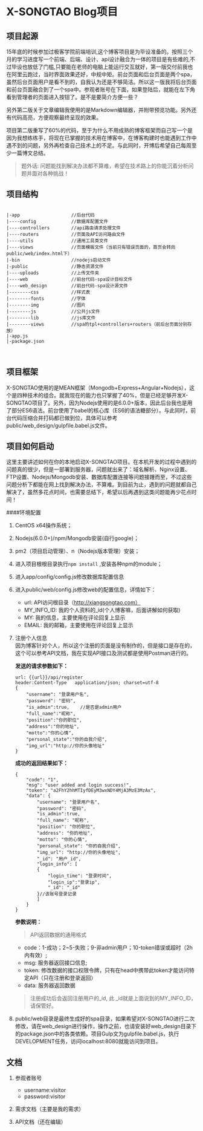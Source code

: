 X-SONGTAO Blog项目
===

项目起源
---

15年底的时候参加过极客学院前端培训,这个博客项目是为毕设准备的。按照三个月的学习进度写一个前端、后端、设计、api设计融合为一体的项目是有些难的,不过毕设也放低了门槛,只要能在老师的电脑上能运行交互就好，第一版交付前我也在阿里云跑过，当时界面效果还好，中规中矩。前台页面和后台页面是两个spa，虽然后台页面用户是看不到的，自我认为还是不够简洁。所以这一版我将后台页面和前台页面融合到了一个spa中。参观者账号在下面，如果登陆后，就能在左下角看到管理者的页面进入按钮了。是不是要简介方便一些？

另外第二版关于文章编辑我使用的是Markdown编辑器，并附带预览功能。另外还有代码高亮，方便观察最终呈现的效果。

项目第二版重写了60%的代码，至于为什么不用成熟的博客框架而自己写一个是因为我想练练手，将现在已掌握的技术用在博客中，在博客构建时也能遇到工作中遇不到的问题，另外再检查自己技术上的不足。与此同时，开博后希望自己每周至少一篇博文总结。

> 题外话: 问题能找到解决办法都不算难，希望在技术路上的你能沉着分析问题并面对各种挑战！


项目结构
---
```

|-app  					//后台代码
|----config  			//数据库配置文件
|----controllers  		//api路由请求处理文件
|----routers  			//页面及API访问路由文件
|----utils  			//通用工具类文件
|----views  			//页面模板文件（当前只有错误页面的，首页会转向public/web/index.html下）
|-bin  					//nodejs启动文件
|-public  				//静态资源文件  
|----uploads  			//上传文件夹
|----web  				//前台代码-spa设计目标文件
|----web_design  		//前台代码-spa设计源文件
|--------css  			//样式表
|--------fonts  		//字体
|--------img  			//图片
|--------js  			//公共js文件
|--------lib  			//js库文件
|--------views  		//spa的tpl+controllers+routers（前后台页面分别存放）
|-app.js  
|-package.json  

  
```

项目框架
---

X-SONGTAO使用的是MEAN框架（Mongodb+Express+Angular+Nodejs），这个是四种技术的组合。就我现在的能力也只掌握了40%，但是已经足够开发X-SONGTAO项目了。另外，因为Nodejs使用的是6.0.0+版本，因此后台我也是用了部分ES6语法。前台使用了babel的核心库（ES6的语法糖部分）。与此同时，前台代码压缩合并打码都已做到位，具体可以参考public/web_design/gulpfile.babel.js文件。


项目如何启动
---

这里主要讲述如何在你的本地启动X-SONGTAO项目。在本机开发的过程中遇到的问题真的很少，但是一部署到服务器，问题就出来了：域名解析、Nginx设置、FTP设置、Nodejs/Mongodb安装、数据库配置连接等问题接踵而至，不过这些问题分析下都能在网上找到解决办法，不算难。到目前为止，遇到的问题就都自己解决了，虽然多花点时间，也需要总结下，希望以后再遇到这类问题能再少花点时间！

####环境配置

1. CentOS x64操作系统；
2. Nodejs(6.0.0+)/npm/Mongodb安装(自行google)；
3. pm2（项目启动管理）、n（Nodejs版本管理）安装；
4. 进入项目根根目录执行`npm install` ,安装各种npm的module；
5. 进入app/config/config.js修改数据库配置信息
6. 进入public/web/config.js修改web的配置信息，详情如下：
	- url: API访问根目录（http://xiangsongtao.com）
	- MY_INFO_ID: 我的个人资料的_id(个人博客嘛，后面讲解如何获取)
	- MY: 我的信息，主要使用在评论回复上显示
	- EMAIL: 我的邮箱，主要使用在评论回复上显示
7. 注册个人信息  
	因为博客针对个人，所以这个注册的页面是没有制作的，但是接口是存在的，这个可以参考API文档，我在实现API接口及测试都是使用Postman进行的。
	
	**发送的请求参数如下：**
	
	```
	url: {{url}}/api/register
	header:Content-Type   application/json; charset=utf-8
	{
    	"username": "登录用户名",
    	"password": "密码",
    	"is_admin":true,	//是否是admin用户
    	"full_name":"昵称",
    	"position":"你的职位",
    	"address":"你的地址",
    	"motto":"你的心情",
    	"personal_state":"你的自我介绍",
    	"img_url":"http://你的头像地址"
	}
	
	```
	
	**成功的返回结果如下：** 
	
	```
	{
  		"code": "1",
  		"msg": "user added and login success!",
  		"token": "a2FhY2hhMTIyfDEyM3wxNDY4MjA3MzE3MzAx",
  		"data": {
    		"username": "登录用户名",
    		"password": "密码",
    		"is_admin":true,
    		"full_name": "昵称",
    		"position": "你的职位",
    		"address": "你的地址",
    		"motto": "你的心情",
    		"personal_state": "你的自我介绍",
    		"img_url": "http://你的头像地址",
    		"_id": "用户_id",
    		"login_info": [
      		{
        		"login_time": "登录时间",
        		"login_ip":"登录ip",
        		"_id": "_id"
      		}//该账号登录记录
    		]
  		}
	}
	
	```
	
	**参数说明：**  
	> API返回数据的通用格式
	
	- code：1-成功；2~5-失败；9-非admin用户；10-token错误或超时（2h内有效）;
	- msg: 服务器返回接口信息;
	- token: 修改数据的接口权限令牌，只有在head中携带此token才能访问特定API（只在注册和登录返回）
	- data: 服务器返回数据
	
	> 注册成功后会返回注册用户的_id, 此 _id就是上面说到的MY_INFO_ID，请保管好。
	


8. public/web目录是最终生成好的spa目录，如果希望对X-SONGTAO进行二次修改，请在web_design进行操作，操作之前，也请安装好web_design目录下的package.json中的各类依赖。项目Gulp文为gulpfile.babel.js，执行DEVELOPMENT任务，访问localhost:8080就能访问到项目。




文档
---


1. 参观者账号
    - username:visitor
    - password:visitor

2. 需求文档（主要是我的需求）
3. API文档（还在编辑）
